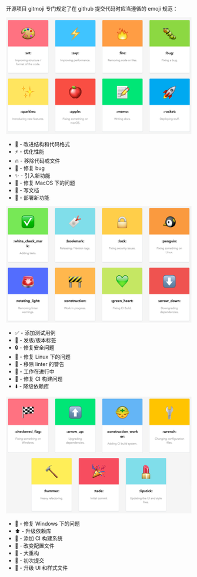 <!--
 * @Author: atdow
 * @Date: 2021-04-24 00:13:21
 * @LastEditors: null
 * @LastEditTime: 2021-04-24 00:24:44
 * @Description: file content
-->
开源项目 gitmoji 专门规定了在 github 提交代码时应当遵循的 emoji 规范：

![github-emoji-usage1](./github-emoji-usage1.png)
- 🎨 - 改进结构和代码格式
- ⚡️ - 优化性能
- 🔥 - 移除代码或文件
- 🐛 - 修复 bug
- ✨ - 引入新功能
- 🍎 - 修复 MacOS 下的问题
- 📝 - 写文档
- 🚀 - 部署新功能

![github-emoji-usage2](./github-emoji-usage2.png)
- ✅ - 添加测试用例
- 🔖 - 发版/版本标签
- 🔒 - 修复安全问题
- 🐧 - 修复 Linux 下的问题
- 🚨 - 移除 linter 的警告
- 🚧 - 工作在进行中
- 💚 - 修复 CI 构建问题
- ⬇️ - 降级依赖库

![github-emoji-usage3](./github-emoji-usage3.png)
- 🏁 - 修复 Windows 下的问题
- ⬆️ - 升级依赖库
- 👷 - 添加 CI 构建系统
- 🔧 - 改变配置文件
- 🔨 - 大重构
- 🎉 - 初次提交
- 💄 - 升级 UI 和样式文件


